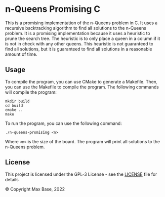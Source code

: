 # n-Queens Promising C

This is a promising implementation of the n-Queens problem in C. It uses a recursive backtracking algorithm to find all solutions to the n-Queens problem. It is a promising implementation because it uses a heuristic to prune the search tree. The heuristic is to only place a queen in a column if it is not in check with any other queens. This heuristic is not guaranteed to find all solutions, but it is guaranteed to find all solutions in a reasonable amount of time.

## Usage

To compile the program, you can use CMake to generate a Makefile. Then, you can use the Makefile to compile the program. The following commands will compile the program:

    mkdir build
    cd build
    cmake ..
    make

To run the program, you can use the following command:

    ./n-queens-promising <n>

Where `<n>` is the size of the board. The program will print all solutions to the n-Queens problem.

## License

This project is licensed under the GPL-3 License - see the [LICENSE](LICENSE) file for details

© Copyright Max Base, 2022
